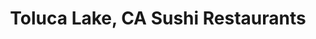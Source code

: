 ---
layout: city
title: Toluca Lake, CA Sushi Restaurants
permalink: /california/toluca-lake/
stateAbbr: CA
stateName: California
cityName: Toluca Lake
---